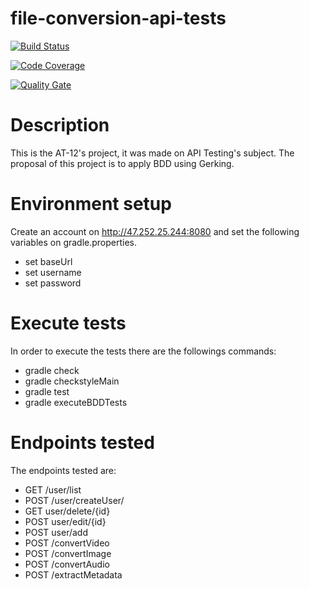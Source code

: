 # file-conversion-api-tests

[![Build Status](https://travis-ci.com/AT-12/file-conversion-api-tests.svg?branch=develop)](https://travis-ci.com/AT-12/file-conversion-api-tests) 

[![Code Coverage](https://img.shields.io/codecov/c/github/AT-12/file-conversion-api-tests/develop.svg)](https://codecov.io/github/AT-12/file-conversion-api-tests?branch=develop)

[![Quality Gate](https://sonarcloud.io/api/project_badges/measure?project=AT-12_file-conversion-api-tests&metric=alert_status)](https://sonarcloud.io/dashboard/index/AT-12_file-conversion-api-tests)

# Description
This is the AT-12's project, it was made on API Testing's subject. 
The proposal of this project is to apply BDD using Gerking.  
# Environment setup
Create an account on http://47.252.25.244:8080 and set the following variables on gradle.properties.
- set baseUrl
- set username
- set password

# Execute tests
In order to execute the tests there are the followings commands:

- gradle check
- gradle checkstyleMain
- gradle test
- gradle executeBDDTests
# Endpoints tested
The endpoints tested are:
- GET /user/list
- POST /user/createUser/
- GET user/delete/{id} 
- POST user/edit/{id}
- POST user/add 
- POST /convertVideo
- POST /convertImage
- POST /convertAudio
- POST /extractMetadata